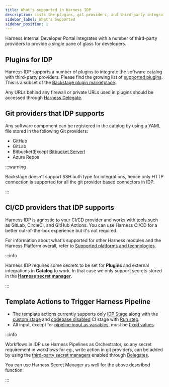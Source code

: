 ```yaml
---
title: What's supported in Harness IDP
description: Lists the plugins, git providers, and third-party integrations supported in IDP.
sidebar_label: What's Supported
sidebar_position: 1
---
```


Harness Internal Developer Portal integrates with a number of third-party providers to provide a single pane of glass for developers.

## Plugins for IDP

Harness IDP supports a number of plugins to integrate the software catalog with third-party providers. Please find the growing list of [supported plugins](/docs/category/available-plugins). This is a subset of the [Backstage plugin marketplace](https://backstage.io/plugins).

Any URLs behind any firewall or private URLs used in plugins should be accessed through [Harness Delegate](https://developer.harness.io/docs/platform/delegates/delegate-concepts/delegate-overview/). 

## Git providers that IDP supports

Any software component can be registered in the catalog by using a YAML file stored in the following Git providers:

* GitHub
* GitLab
* Bitbucket(Except [Bitbucket Server](https://www.atlassian.com/migration/assess/journey-to-cloud))
* Azure Repos

:::warning

Backstage doesn't support SSH auth type for integrations, hence only HTTP connection is supported for all the git provider based connectors in IDP.

:::

## CI/CD providers that IDP supports

Harness IDP is agnostic to your CI/CD provider and works with tools such as GitLab, CircleCI, and GitHub Actions. You can use Harness CI/CD for a better out-of-the-box experience but it's not required.

For information about what's supported for other Harness modules and the Harness Platform overall, refer to [Supported platforms and technologies](/docs/get-started/supported-platforms-and-technologies.md).

:::info

Harness IDP requires some secrets to be set for **Plugins** and external integrations in **Catalog** to work. In that case we only support secrets stored in the **[Harness secret manager](https://developer.harness.io/tutorials/platform/secrets-management/#manage-secrets-with-built-in-harness-secret-manager)**.

:::

## Template Actions to Trigger Harness Pipeline

- The template actions currently supports only [IDP Stage](https://developer.harness.io/docs/internal-developer-portal/flows/idp-stage) along with the [custom stage](https://developer.harness.io/docs/platform/pipelines/add-a-stage/#add-a-custom-stage) and [codebase disabled](/docs/continuous-integration/use-ci/codebase-configuration/create-and-configure-a-codebase.md#disable-clone-codebase-for-specific-stages) CI stage with [Run step](https://developer.harness.io/docs/continuous-integration/use-ci/run-step-settings).
- All input, except for [pipeline input as variables](https://developer.harness.io/docs/platform/variables-and-expressions/harness-variables/#pipeline), must be [fixed values](https://developer.harness.io/docs/platform/variables-and-expressions/runtime-inputs/#fixed-values).

:::info

Workflows in IDP use Harness Pipelines as Orchestrator, so any secret requirement in workflows for eg., write action in git providers, can be added by using the [third-party secret managers](https://developer.harness.io/docs/platform/secrets/secrets-management/harness-secret-manager-overview#using-third-party-secret-managers) enabled through [Delegates](https://developer.harness.io/docs/platform/secrets/secrets-management/harness-secret-manager-overview#harness-secret-management-process-overview). 

You can use Harness Secret Manager as well for the above described function. 

:::
